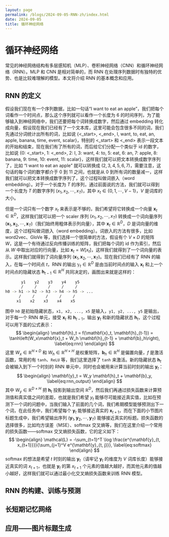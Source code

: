 ```yaml
---
layout: page
permalink: /blogs/2024-09-05-RNN-zh/index.html
date: 2024-09-05
title: 循环神经网络
---
```


# 循环神经网络

常见的神经网络结构有多层感知机（MLP）、卷积神经网络（CNN）和循环神经网络（RNN）。MLP 和 CNN 是相对简单的，而 RNN 在处理序列数据时有独特的优势、也是比较难理解的模型。本文将介绍 RNN 的基本概念和应用。

## RNN 的定义

假设我们现在有一个序列数据，比如一句话“I want to eat an apple”，我们把每个词看作一个时间点，那么这个序列就可以看作一个长度为 $6$ 的时间序列，为了能够输入到神经网络中，我们还要把每个词转换成数字，然后通过 embedding 转化成向量，假设现在我们已经有了一个文本库，这里可能会包含很多不同的词，我们先通过分词统计出所有的词，比如说 {<_start>, <_end>, I, want, to, eat, an, apple, banana, time, event, scalar}，特别的 <_start> 和 <_end> 表示一段文本的开始和结束，现在我们有了所有的词，而后给它们分配一个类似于 id 的数字，比如说 {0: <_start>, 1: <_end>, 2: I, 3: want, 4: to, 5: eat, 6: an, 7: apple, 8: banana, 9: time, 10: event, 11: scalar}，这样我们就可以把文本转换成数字序列了，比如 “I want to eat an apple” 就可以转换成 $(2, 3, 4, 5, 6, 7)$，需要注意，这句话的每个词的数字都介于 0 到 11 之间，也就是从 0 到所有词的数量减一，这样我们就可以把文本转换成数字序列了，这个过程叫做词嵌入（word embedding）。对于一个长度为 $T$ 的序列，通过前面说的方法，我们就可以得到一个长度为 $T$ 的数字序列 $(x_1, x_2, \cdots, x_T)$，其中 $x_t \in \{0, 1, \cdots, V-1\}$，$V$ 是词库的大小。

但是一个词只有一个数字 $x_t$ 来表示是不够的，我们希望将它转换成一个向量 $\mathbf{x}_t \in \mathbb{R}^D$，这样我们就可以把一个 scaler 序列 $(x_1, x_2, \cdots, x_T)$ 转换成一个词向量序列 $(\mathbf{x}_1, \mathbf{x}_2, \cdots, \mathbf{x}_T)$（我们始终用粗体表示列向量），其中 $\mathbf{x}_t \in \mathbb{R}^D$，$D$ 是词向量的维度，这个过程叫做词嵌入（word embedding）。词嵌入的方法有很多，比如 word2vec、GloVe 等，我们选择一个很简单的方法，假设有个 $V \times D$ 的矩阵 $W$，这是一个有待通过反向传播训练的矩阵，我们把每个词的 id 作为索引，然后从 $W$ 中取出对应的行向量，比如 $\mathbf{x}_t = W[x_t]$，这样我们就得到了一个词向量的表示。这样我们就得到了词向量序列 $(\mathbf{x}_1, \mathbf{x}_2, \cdots, \mathbf{x}_T)$。现在我们已经有了 RNN 的输入，在每一个时间点 $t$，RNN 的输出 $\mathbb y_t \in \mathbb{R}^D$ 是由当前时间点的输入 $\mathbf{x}_t$ 和上一个时间点的隐藏状态 $\mathbf{h}_{t-1} \in \mathbb{R}^H$ 共同决定的，画图出来就是这样的：

```bash
       y1    y2    y3    y4    y5
       /     /     /     /     /
h0 -> h1 -> h2 -> h3 -> h4 -> h5 -> ...
      /     /     /     /     /
     x1    x2    x3    x4    x5
```

图中 `h0` 是初始隐藏状态，`x1, x2, ..., x5` 是输入，`y1, y2, ..., y5` 是输出，对于每一个 RNN 单元，接受 $\mathbf{x}_t$ 和 $\mathbf{h}_{t-1}$，输出 $\mathbf{y}_t$ 和新的隐藏状态 $\mathbf{h}_t$，这个过程可以用下面的公式表示：
$$
\begin{align}
\mathbf{h}_t = f(\mathbf{x}_t, \mathbf{h}_{t-1}) = \tanh\left(W_x\mathbf{x}_t + W_h \mathbf{h}_{t-1} + \mathbf{b}_h\right),
\label{eq:rnn}
\end{align}
$$
这里 $W_x \in \mathbb{R}^{H \times D}$ 和 $W_h \in \mathbb{R}^{H \times H}$ 是权重矩阵，$\mathbf{b}_h \in \mathbb{R}^H$ 是偏置向量，$f$ 是激活函数，常用的有 `tanh`、`ReLU` 等，我们这里选择了 `tanh` 来激活。新的隐藏状态 $\mathbf{h}_t$ 会被输入到下一个时刻的 RNN 单元中，同时也会被用来计算当前时刻的输出 $\mathbf{y}_t$：
$$
\begin{align}
\mathbf{y}_t = W_y \mathbf{h}_t + \mathbf{b}_y,
\label{eq:rnn_output}
\end{align}
$$
其中 $W_y \in \mathbb{R}^{D \times H}$ 把 $\mathbf{h}_t$ 投影到输出空间 $\mathbb{R}^D$，然后我们再通过损失函数来计算预测值和真实值之间的差距，也就是我们希望 $y_t$ 能够尽可能接近真实值，比如在预测下一个词的问题中，当我们输入了前面的几个词，我们希期模型能够预测出下一个词，在此任务中，我们希望每个 $\mathbf{y}_t$ 能够接近真实的 $\mathbf{x}_{t+1}$，而在下面的小节图片标题生成中，我们希望输出序列 $(\mathbf{y}_1, \mathbf{y}_2, \cdots, \mathbf{y}_T)$ 能够接近真实的标题。损失函数的选择很多，比如均方误差（MSE）、softmax 交叉熵等，我们在这里介绍一个常用的损失函数——softmax 交叉熵损失函数，它的定义如下：
$$
\begin{align}
\mathcal{L} = -\sum_{t=1}^T \log \frac{e^{\mathbf{y}_{t, x_{t+1}}}}{\sum_{j=1}^V e^{\mathbf{y}_{t, j}}},
\label{eq:softmax}
\end{align}
$$
softmax 的想法是希望 $t$ 时刻的输出 $\mathbf{y}_{t}$（请牢记 $\mathbf{y}_t$ 的维度为 $V$ 词库长度）能够接近真实的词 $x_{t+1}$，也就是 $\mathbf{y}_t$ 的第 $x_{t+1}$ 个元素的值越大越好，而其他元素的值越小越好，这样我们就可以通过最小化交叉熵损失函数来训练 RNN 模型。

## RNN 的构建、训练与预测

## 长短期记忆网络

## 应用——图片标题生成
